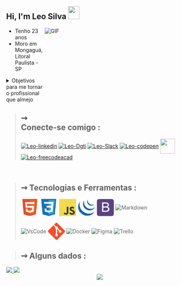 ## Hi, I'm Leo Silva <img src="https://media.giphy.com/media/hvRJCLFzcasrR4ia7z/giphy.gif" height="35px" width="30px">
<img align="right" alt="GIF" src="https://user-images.githubusercontent.com/87882835/136711745-7d605e12-22fd-49a7-b197-59b07b0f5112.gif" height="245px" width="400px">

* Tenho 23 anos
* Moro em Mongaguá, Litoral Paulista - SP
<details>
<summary>Objetivos para me tornar o profissional que almejo</summary>
 
- [ ]  Desenvolvedor Web Full Stack - Resilia<br>
- [ ]  UX design - Alura<br>
- [ ]  Data Science - Alura<br>
</details>

><div align = estilo "center" ="display: inline_block">
 
> ## ⇝ Conecte-se comigo : <br>
>
><a href="https://www.linkedin.com/in/leoosilva/" target="_blank"><img align="center" alt="Leo-linkedin" height="40px" width="40px" src="https://cdn-icons.flaticon.com/png/512/3536/premium/3536505.png?token=exp=1634315539~hmac=6da8ec66e293d93c69b66d5c72025c28"></a>
><a href="https://web.digitalinnovation.one/users/leon_pcdt1" target="_blank"><img align="center" height="47px" width="47px" src="https://res.cloudinary.com/crunchbase-production/image/upload/c_lpad,h_170,w_170,f_auto,b_white,q_auto:eco,dpr_1/farc8snk7bmpewhrlshj" alt="Leo-Dgti"></a>
><a href="https://app.slack.com/client/TQH4AQQLB/D02B0C430JD/user_profile/U02DC6686N5" target="_blank"><img align="center" height="40px" width="40px" src="https://cdn.jsdelivr.net/gh/devicons/devicon/icons/slack/slack-original.svg" alt="Leo-Slack"></a>
<a href="https://codepen.io/silva-leo" target="_blank"><img align="center" alt="Leo-codepen" height="40px" width="40px" src="https://user-images.githubusercontent.com/87882835/137015860-098a7525-43ca-42f4-a811-7bed981556a0.png"></a>
><a href="mailto:leonardo.ghost@gmail.com"><img align="center" height="40px" width="40px" src="https://user-images.githubusercontent.com/87882835/137015717-c9c70c5f-85eb-448e-a2b9-915a4afe0501.png" target="_blank"></a>
><a href="https://www.freecodecamp.org/leosilva" target="_blank"><img align="center" alt="Leo-freecodeacad" height="47px" width="47px" src="https://d33wubrfki0l68.cloudfront.net/2f7693e1933ac514c960f51ceae72c91c6716eb2/b2efd/img/fcc_primary_small.svg"></a></div>
 
<br>

> ## ⇝ Tecnologias e Ferramentas : <br>
>
><div align = estilo "center" ="display: inline_block">
 ><img align="center" alt="HTML" height="47px" width="47px" src="https://raw.githubusercontent.com/devicons/devicon/master/icons/html5/html5-original.svg">
 ><img align="center" alt="CSS" height="47px" width="47px" src="https://raw.githubusercontent.com/devicons/devicon/master/icons/css3/css3-original.svg">
 ><img align="center" alt="Js" height="47px" width="47px" src="https://raw.githubusercontent.com/devicons/devicon/master/icons/javascript/javascript-original.svg">
 ><img align="center" alt="Jquery" height="47px" width="47px" src="https://raw.githubusercontent.com/devicons/devicon/master/icons/jquery/jquery-original.svg">
 ><img align="center" alt="Bootstrap" height="47px" width="47px" src="https://raw.githubusercontent.com/devicons/devicon/master/icons/bootstrap/bootstrap-plain.svg">
 ><img align="center" alt="Markdown" height="57px" width="57px" src="https://cdn.jsdelivr.net/gh/devicons/devicon/icons/markdown/markdown-original.svg"><br>
 ><br>
 ><img align="center" alt="VsCode" height="47px" width="47px" src="https://cdn.jsdelivr.net/gh/devicons/devicon/icons/vscode/vscode-original.svg">
 ><img align="center" alt="GIT" height="47px" width="47px" src="https://raw.githubusercontent.com/devicons/devicon/master/icons/git/git-plain.svg">
 ><img align="center" alt="Docker" height="47px" width="47px" src="https://cdn.jsdelivr.net/gh/devicons/devicon/icons/docker/docker-original-wordmark.svg">
 ><img align="center" alt="Figma" height="47px" width="47px" src="https://cdn.jsdelivr.net/gh/devicons/devicon/icons/figma/figma-original.svg">
 ><img align="center" alt="Trello" height="47px" width="47px" src="https://cdn.jsdelivr.net/gh/devicons/devicon/icons/trello/trello-plain.svg"></div>
 

>## ⇝  Alguns dados :

<div align="left">
 <a href="https://github.com/Silva-Leo">
<img src="https://github-readme-stats.vercel.app/api?username=Silva-Leo&show_icons=true&hide_border=true&include_all_commits=true&custom_title=Meus Status Github:&icon_color=23D60F&border_radius=15&bg_color=38,000000,000000,000000,000000,000000,001c00,006400&count_private=true&theme=gotham&card_width=150">
  <img src="https://github-readme-stats.vercel.app/api/top-langs/?username=Silva-Leo&layout=compact&hide_border=true&border_radius=15&bg_color=38,000000,000000,000000,000000,000000,001c00,006400&langs_count=7&theme=gotham"/>
</div>
 
<div align="center">
 <img src="https://github-readme-stats.vercel.app/api/wakatime?username=LeoSilva&hide_border=true&border_radius=15&bg_color=38,000000,000000,000000,000000,000000,001c00,006400&theme=gotham">
</div>

 ##

